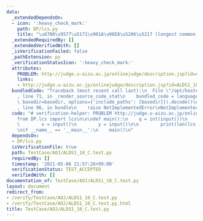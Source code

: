 ```yaml
---
data:
  _extendedDependsOn:
  - icon: ':heavy_check_mark:'
    path: DP/lcs.py
    title: "\u6700\u9577\u5171\u901A\u90E8\u5206\u5217 (longest common subsequence)"
  _extendedRequiredBy: []
  _extendedVerifiedWith: []
  _isVerificationFailed: false
  _pathExtension: py
  _verificationStatusIcon: ':heavy_check_mark:'
  attributes:
    PROBLEM: http://judge.u-aizu.ac.jp/onlinejudge/description.jsp?id=ALDS1_10_C
    links:
    - http://judge.u-aizu.ac.jp/onlinejudge/description.jsp?id=ALDS1_10_C
  bundledCode: "Traceback (most recent call last):\n  File \"/opt/hostedtoolcache/Python/3.9.7/x64/lib/python3.9/site-packages/onlinejudge_verify/documentation/build.py\"\
    , line 71, in _render_source_code_stat\n    bundled_code = language.bundle(stat.path,\
    \ basedir=basedir, options={'include_paths': [basedir]}).decode()\n  File \"/opt/hostedtoolcache/Python/3.9.7/x64/lib/python3.9/site-packages/onlinejudge_verify/languages/python.py\"\
    , line 96, in bundle\n    raise NotImplementedError\nNotImplementedError\n"
  code: "# verification-helper: PROBLEM http://judge.u-aizu.ac.jp/onlinejudge/description.jsp?id=ALDS1_10_C\n\
    from DP.lcs import lcs\n\n\ndef main():\n    q = int(input())\n    for _ in range(q):\n\
    \        x = input()\n        y = input()\n\n        print(len(lcs(x, y)))\n\n\
    \nif __name__ == '__main__':\n    main()\n"
  dependsOn:
  - DP/lcs.py
  isVerificationFile: true
  path: TestCase/AOJ/ALDS1_10_C.test.py
  requiredBy: []
  timestamp: '2021-05-06 21:57:26+09:00'
  verificationStatus: TEST_ACCEPTED
  verifiedWith: []
documentation_of: TestCase/AOJ/ALDS1_10_C.test.py
layout: document
redirect_from:
- /verify/TestCase/AOJ/ALDS1_10_C.test.py
- /verify/TestCase/AOJ/ALDS1_10_C.test.py.html
title: TestCase/AOJ/ALDS1_10_C.test.py
---
```

